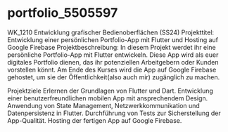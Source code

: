 # portfolio_5505597
WK_1210 Entwicklung grafischer Bedienoberflächen (SS24)
Projekttitel: Entwicklung einer persönlichen Portfolio-App mit Flutter und Hosting auf Google Firebase
Projektbeschreibung:
In diesem Projekt werdet ihr eine persönliche Portfolio-App mit Flutter entwickeln. Diese App wird als euer digitales Portfolio dienen, das ihr potenziellen Arbeitgebern oder Kunden vorstellen könnt. Am Ende des Kurses wird die App auf Google Firebase gehostet, um sie der Öffentlichkeit(also auch mir) zugänglich zu machen.

Projektziele
Erlernen der Grundlagen von Flutter und Dart.
Entwicklung einer benutzerfreundlichen mobilen App mit ansprechendem Design.
Anwendung von State Management, Netzwerkkommunikation und Datenpersistenz in Flutter.
Durchführung von Tests zur Sicherstellung der App-Qualität.
Hosting der fertigen App auf Google Firebase.

